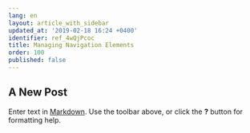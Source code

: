 ```yaml
---
lang: en
layout: article_with_sidebar
updated_at: '2019-02-18 16:24 +0400'
identifier: ref_4wQjPcoc
title: Managing Navigation Elements
order: 100
published: false
---
```

## A New Post

Enter text in [Markdown](http://daringfireball.net/projects/markdown/). Use the toolbar above, or click the **?** button for formatting help.
